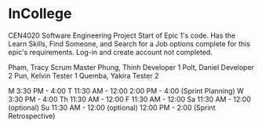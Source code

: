 # InCollege
CEN4020 Software Engineering Project
Start of Epic 1's code. Has the Learn Skills, Find Someone, and Search for a Job options complete for this epic's requirements. Log-in and create account not completed.


Pham, Tracy     Scrum Master
Phung, Thinh    Developer 1
Polt, Daniel    Developer 2
Pun, Kelvin     Tester 1
Quemba, Yakira  Tester 2

M     3:30 PM - 4:00 
T     11:30 AM - 12:00 
      2:00 PM - 4:00    (Sprint Planning)
W     3:30 PM - 4:00 
Th    11:30 AM - 12:00
F     11:30 AM - 12:00
Sa    11:30 AM - 12:00  (optional)
Su    11:30 AM - 12:00  (optional)
      12:00 PM - 2:00   (Sprint Retrospective)
